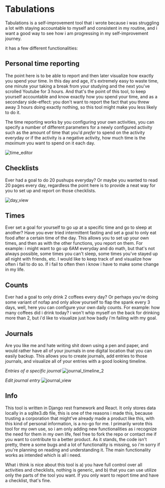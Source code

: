Tabulations
===
Tabulations is a self-improvement tool that i wrote because i was struggling a lot with staying accountable to myself and consistent in my routine, and i want a good way to see how i am progressing in my self-improvement journey.



it has a few different functionalities:


Personal time reporting
---
The point here is to be able to report and then later visualize how exactly you spend your time. 
In this day and age, it's extremely easy to waste time, one minute your taking a break from your studying and the next you've scrolled Youtube for 3 hours. 
And that's the point of this tool, to keep yourself accountable and know exactly how you spend your time, and as a secondary side-effect: you don't want to report the fact that you threw away 3 hours doing exactly nothing, so this tool might make you less likely to do it. 

The time reporting works by you configuring your own activities, you can specify a number of different parameters for a newly configured activity such as the amount of time that you'd _prefer_ to spend
on the activity everyday or if the activity is a negative activity, how much time is the _maximum_ you want to spend on it each day. 

![time_editor](https://github.com/JBaltimore47/tabulations/assets/139618954/fcd5b3a9-d199-4d03-8818-c5d6794b74fb)




Checklists
---
Ever had a goal to do 20 pushups everyday? Or maybe you wanted to read 20 pages every day, regardless the point here is to provide a neat way for you to set up and report on those checklists.  

![day_view](https://github.com/JBaltimore47/tabulations/assets/139618954/904ef15f-9193-478c-90da-10a6da2d0051)


Times
---
Ever set a goal for yourself to go up at a specific time and go to sleep at another? Have you ever tried intermittent fasting and set a goal to only eat food after a certain time of the day. 
This allows you to set up your own times, and then as with the other functions, you report on them. For example: i might want to go up 6AM everyday and do math, but that's not always possible,
some times you can't sleep, some times you've stayed up all night with friends, etc. I would like to keep track of and visualize how often i fail to do so. If i fail to often then i know i have to make some change in my life.

Counts
---
Ever had a goal to only drink 2 coffees every day? Or perhaps you're doing some variant of nofap and only allow yourself to flap the spank every 3 days, well, here you can configure your own
daily counts. For example: how many coffees did i drink today? i won't whip myself on the back for drinking more than 2, but i'd like to visualize just how badly i'm failing with my goal. 


Journals
---
Are you like me and hate writing shit down using a pen and paper, and would rather have all of your journals in one digital location that you can easily backup. This allows you to create journals, add entries to those journals, and visualize all of your entries with a good looking timeline. 

_Entries of a specific journal_
![journal_timeline_2](https://github.com/JBaltimore47/tabulations/assets/139618954/703e66b7-f561-4391-bc1d-8faf1be4a16a)


_Edit journal entry_
![journal_view](https://github.com/JBaltimore47/tabulations/assets/139618954/e5b88e50-7346-4197-be28-658d32508d8d)

 
Info
---
This tool is written in Django rest framework and React. 
It only stores data locally in a sqlite3.db file, this is one of the reasons i made this, because trusting a corporation that might've already made a product like this, with this kind of personal information, is a no-go for me.
I primarily wrote this tool for my own use, so i am only adding new functionalities as i recognize the need for them in my own life, feel free to fork the repo or contact me if you want to contribute to a better product. 
As it stands, the code isn't pretty, there a some bugs and a lot of functionality is missing, so i'm sorry if you're planning on reading and understanding it. The main functionality works as intended
which is all i need.

What i think is nice about this tool is a) you have full control over all activities and checklists, nothing is generic, and b) that you can use utilize only the parts of the tool you want. If you only want to report time and have a checklist, that's fine.












